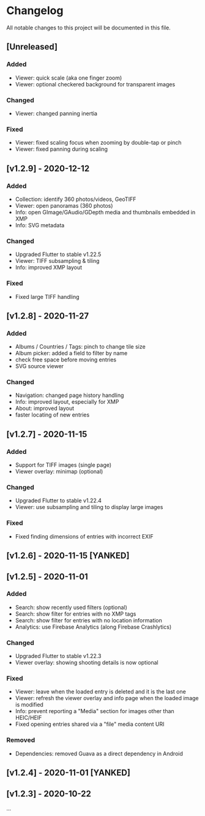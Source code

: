 # Changelog
All notable changes to this project will be documented in this file.

## [Unreleased]
### Added
- Viewer: quick scale (aka one finger zoom)
- Viewer: optional checkered background for transparent images

### Changed
- Viewer: changed panning inertia

### Fixed
- Viewer: fixed scaling focus when zooming by double-tap or pinch
- Viewer: fixed panning during scaling

## [v1.2.9] - 2020-12-12
### Added
- Collection: identify 360 photos/videos, GeoTIFF
- Viewer: open panoramas (360 photos)
- Info: open GImage/GAudio/GDepth media and thumbnails embedded in XMP
- Info: SVG metadata

### Changed
- Upgraded Flutter to stable v1.22.5
- Viewer: TIFF subsampling & tiling
- Info: improved XMP layout

### Fixed
- Fixed large TIFF handling

## [v1.2.8] - 2020-11-27
### Added
- Albums / Countries / Tags: pinch to change tile size
- Album picker: added a field to filter by name
- check free space before moving entries
- SVG source viewer

### Changed
- Navigation: changed page history handling
- Info: improved layout, especially for XMP
- About: improved layout
- faster locating of new entries

## [v1.2.7] - 2020-11-15
### Added
- Support for TIFF images (single page)
- Viewer overlay: minimap (optional)

### Changed
- Upgraded Flutter to stable v1.22.4
- Viewer: use subsampling and tiling to display large images

### Fixed
- Fixed finding dimensions of entries with incorrect EXIF

## [v1.2.6] - 2020-11-15 [YANKED]

## [v1.2.5] - 2020-11-01
### Added
- Search: show recently used filters (optional)
- Search: show filter for entries with no XMP tags
- Search: show filter for entries with no location information
- Analytics: use Firebase Analytics (along Firebase Crashlytics)

### Changed
- Upgraded Flutter to stable v1.22.3
- Viewer overlay: showing shooting details is now optional

### Fixed
- Viewer: leave when the loaded entry is deleted and it is the last one
- Viewer: refresh the viewer overlay and info page when the loaded image is modified
- Info: prevent reporting a "Media" section for images other than HEIC/HEIF
- Fixed opening entries shared via a "file" media content URI

### Removed
- Dependencies: removed Guava as a direct dependency in Android

## [v1.2.4] - 2020-11-01 [YANKED]

## [v1.2.3] - 2020-10-22
...